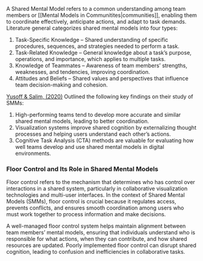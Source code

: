 A Shared Mental Model refers to a common understanding among team members or [[Mental Models in Communitites|communities]], enabling them to coordinate effectively, anticipate actions, and adapt to task demands. Literature general categorizes shared mental models into four types:

1. Task-Specific Knowledge – Shared understanding of specific procedures, sequences, and strategies needed to perform a task.
2. Task-Related Knowledge – General knowledge about a task’s purpose, operations, and importance, which applies to multiple tasks.
3. Knowledge of Teammates – Awareness of team members’ strengths, weaknesses, and tendencies, improving coordination.
4. Attitudes and Beliefs – Shared values and perspectives that influence team decision-making and cohesion.

[Yusoff & Salim, (2020)](https://doi.org/10.1007/978-3-030-49044-7) Outlined the following key findings on their study of SMMs:

1. High-performing teams tend to develop more accurate and similar shared mental models, leading to better coordination.
2. Visualization systems improve shared cognition by externalizing thought processes and helping users understand each other’s actions.
3. Cognitive Task Analysis (CTA) methods are valuable for evaluating how well teams develop and use shared mental models in digital environments.

### Floor Control and Its Role in Shared Mental Models

Floor control refers to the mechanism that determines who has control over interactions in a shared system, particularly in collaborative visualization technologies and multi-user interfaces. In the context of Shared Mental Models (SMMs), floor control is crucial because it regulates access, prevents conflicts, and ensures smooth coordination among users who must work together to process information and make decisions.

A well-managed floor control system helps maintain alignment between team members’ mental models, ensuring that individuals understand who is responsible for what actions, when they can contribute, and how shared resources are updated. Poorly implemented floor control can disrupt shared cognition, leading to confusion and inefficiencies in collaborative tasks. 

